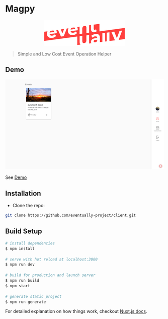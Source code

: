 # Magpy

<p align="center"><img src="./static/icon.png" width="256px" alt="Logo"></p>

> Simple and Low Cost Event Operation Helper

## Demo

![Demo Screenshot](./screenshot.png)

See [Demo](https://eventually-project.github.io/client/)

## Installation

- Clone the repo:

```bash
git clone https://github.com/eventually-project/client.git
```

## Build Setup

```bash
# install dependencies
$ npm install

# serve with hot reload at localhost:3000
$ npm run dev

# build for production and launch server
$ npm run build
$ npm start

# generate static project
$ npm run generate
```

For detailed explanation on how things work, checkout [Nuxt.js docs](https://nuxtjs.org).
